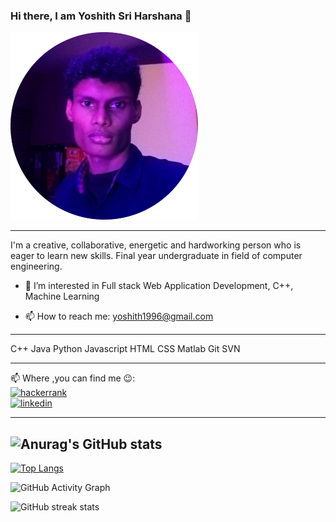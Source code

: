 ### Hi there, I am Yoshith Sri Harshana 👋
<!-- ![]("https://drive.google.com/file/d/1gF5DWHTWYVMdgAEyivSB-ra70yBWJtGA/view?usp=sharing") -->

<img src="images/yoshith1.png" />

 ---
 I'm a creative, collaborative, energetic and hardworking person who is eager to learn new skills. Final year undergraduate in field of computer engineering.



- 🔭 I’m interested in Full stack Web Application Development, C++, Machine Learning
<!-- - 🌱 I’m currently learning Java script -->
- 📫 How to reach me: yoshith1996@gmail.com 
---
C++     Java   Python   Javascript   HTML   CSS   Matlab   Git   SVN 

---

📫 Where ,you can find me :wink::<br>
[<img src='https://cdn.jsdelivr.net/npm/simple-icons@3.0.1/icons/hackerrank.svg' alt='hackerrank' height='40'>](https://www.hackerrank.com/yoshith)   
[<img src='https://cdn.jsdelivr.net/npm/simple-icons@3.0.1/icons/linkedin.svg' alt='linkedin' height='40'>](https://www.linkedin.com/in/yoshith-harshana-3a30a925a/)      

 ---
 ![Anurag's GitHub stats](https://github-readme-stats.vercel.app/api?username=harsha-ys&show_icons=true&theme=radical)
 ---

[![Top Langs](https://github-readme-stats.vercel.app/api/top-langs/?username=harsha-ys)](https://github.com/anuraghazra/github-readme-stats)

![GitHub Activity Graph](https://activity-graph.herokuapp.com/graph?username=harsha-ys)  

 


![GitHub streak stats](https://github-readme-streak-stats.herokuapp.com/?user=harsha-ys) 
